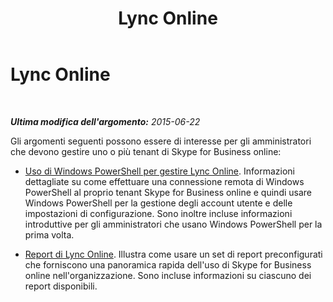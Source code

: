 ﻿---
title: Lync Online
TOCTitle: Lync Online
ms:assetid: 75ed05e3-9d62-411a-8045-b23bf4297ba0
ms:mtpsurl: https://technet.microsoft.com/it-it/library/Dn362805(v=OCS.15)
ms:contentKeyID: 56269931
ms.date: 08/24/2015
mtps_version: v=OCS.15
ms.translationtype: HT
---

# Lync Online

 

_**Ultima modifica dell'argomento:** 2015-06-22_

Gli argomenti seguenti possono essere di interesse per gli amministratori che devono gestire uno o più tenant di Skype for Business online:

  - [Uso di Windows PowerShell per gestire Lync Online](skype-for-business-online-using-windows-powershell-to-manage-your-tenant.md). Informazioni dettagliate su come effettuare una connessione remota di Windows PowerShell al proprio tenant Skype for Business online e quindi usare Windows PowerShell per la gestione degli account utente e delle impostazioni di configurazione. Sono inoltre incluse informazioni introduttive per gli amministratori che usano Windows PowerShell per la prima volta.

  - [Report di Lync Online](https://technet.microsoft.com/it-it/library/dn362773\(v=ocs.15\)). Illustra come usare un set di report preconfigurati che forniscono una panoramica rapida dell'uso di Skype for Business online nell'organizzazione. Sono incluse informazioni su ciascuno dei report disponibili.

